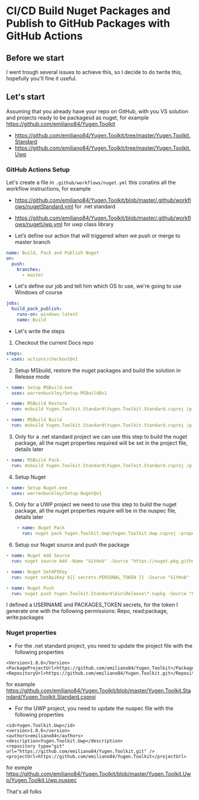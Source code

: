 # CI/CD Build Nuget Packages and Publish to GitHub Packages with GitHub Actions

## Before we start
I went trough several issues to achieve this, so I decide to do twrite this, hopefully you'll fine it useful.

## Let's start
Assuming that you already have your repo on GitHub, with you VS solution and projects ready to be packagesd as nuget,
for example https://github.com/emiliano84/Yugen.Toolkit
- https://github.com/emiliano84/Yugen.Toolkit/tree/master/Yugen.Toolkit.Standard
- https://github.com/emiliano84/Yugen.Toolkit/tree/master/Yugen.Toolkit.Uwp

### GitHub Actions Setup
Let's create a file in `.github/workflows/nuget.yml` this conatins all the workflow instructions, for example
- https://github.com/emiliano84/Yugen.Toolkit/blob/master/.github/workflows/nugetStandard.yml for .net standard
- https://github.com/emiliano84/Yugen.Toolkit/blob/master/.github/workflows/nugetUwp.yml for uwp class library

- Let’s define our action that will triggered when we push or merge to master branch

```YAML
name: Build, Pack and Publish Nuget
on:
  push:
    branches:    
      - master   
```

- Let's define our job and tell him which OS to use, we're going to use Windows of course

```YAML
jobs:   
  build_pack_publish:
    runs-on: windows-latest
    name: Build
```

- Let's write the steps

1.  Checkout the current Docs repo

```YAML
steps:
- uses: actions/checkout@v1   
```

2. Setup MSbuild, restore the nuget packages and build the solution in Release mode

```YAML
- name: Setup MSBuild.exe
  uses: warrenbuckley/Setup-MSBuild@v1

- name: MSBuild Restore
  run: msbuild Yugen.Toolkit.Standard\Yugen.Toolkit.Standard.csproj /p:Configuration="Release" /t:restore     

- name: MSBuild Build
  run: msbuild Yugen.Toolkit.Standard\Yugen.Toolkit.Standard.csproj /p:Configuration="Release"
```

3. Only for a .net standard project we can use this step to build the nuget package, all the nuget properties required will be set in the project file, details later

```YAML
- name: MSBuild Pack
  run: msbuild Yugen.Toolkit.Standard\Yugen.Toolkit.Standard.csproj /p:Configuration="Release" /t:pack 
```

4. Setup Nuget

```YAML
- name: Setup Nuget.exe
  uses: warrenbuckley/Setup-Nuget@v1
```

5. Only for a UWP project we need to use this step to build the nuget package, all the nuget properties require will be in the nuspec file, details later

```YAML
    - name: Nuget Pack
      run: nuget pack Yugen.Toolkit.Uwp\Yugen.Toolkit.Uwp.csproj -properties Configuration=Release
```
        
6. Setup our Nuget source and push the package
```YAML
- name: Nuget Add Source
  run: nuget source Add -Name "GitHub" -Source "https://nuget.pkg.github.com/emiliano84/index.json" -UserName emiliano84 -Password ${{ secrets.PERSONAL_TOKEN }}

- name: Nuget SetAPIKey
  run: nuget setApiKey ${{ secrets.PERSONAL_TOKEN }} -Source "GitHub"

- name: Nuget Push
  run: nuget push Yugen.Toolkit.Standard\bin\Release\*.nupkg -Source "GitHub"
```

I defined a USERNAME and PACKAGES_TOKEN secrets, for the token I generate one with the following permissions:  Repo, read:package, write:packages

### Nuget properties
- For the .net standard project, you need to update the project file with the following properties

```
<Version>1.0.6</Version>
<PackageProjectUrl>https://github.com/emiliano84/Yugen.Toolkit</PackageProjectUrl>
<RepositoryUrl>https://github.com/emiliano84/Yugen.Toolkit.git</RepositoryUrl>
```

for example
https://github.com/emiliano84/Yugen.Toolkit/blob/master/Yugen.Toolkit.Standard/Yugen.Toolkit.Standard.csproj


- For the UWP project, you need to update the nuspec file with the following properties

```
<id>Yugen.Toolkit.Uwp</id>
<version>1.0.6</version>
<authors>emiliano84</authors>
<description>Yugen.Toolkit.Uwp</description>
<repository type="git" url="https://github.com/emiliano84/Yugen.Toolkit.git" /> 
<projectUrl>https://github.com/emiliano84/Yugen.Toolkit</projectUrl>
```

for exmple
https://github.com/emiliano84/Yugen.Toolkit/blob/master/Yugen.Toolkit.Uwp/Yugen.Toolkit.Uwp.nuspec

That's all folks